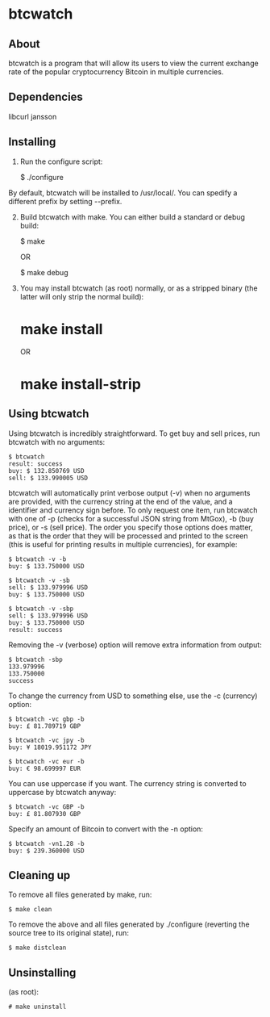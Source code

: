 btcwatch
========

About
-----

btcwatch is a program that will allow its users to view the current exchange rate of the popular cryptocurrency Bitcoin in multiple currencies.

Dependencies
------------

libcurl
jansson

Installing
----------

1) Run the configure script:

	$ ./configure

By default, btcwatch will be installed to /usr/local/. You can spedify a different prefix by setting --prefix.

2) Build btcwatch with make. You can either build a standard or debug build:

	$ make

	OR

	$ make debug

3) You may install btcwatch (as root) normally, or as a stripped binary (the latter will only strip the normal build):

	# make install

	OR

	# make install-strip

Using btcwatch
--------------

Using btcwatch is incredibly straightforward. To get buy and sell prices, run btcwatch with no arguments:

	$ btcwatch
	result: success
	buy: $ 132.850769 USD
	sell: $ 133.990005 USD

btcwatch will automatically print verbose output (-v) when no arguments are provided, with the currency string at the end of the value, and a identifier and currency sign before.
To only request one item, run btcwatch with one of -p (checks for a successful JSON string from MtGox), -b (buy price), or -s (sell price). The order you specify those options does matter, as that is the order that they will be processed and printed to the screen (this is useful for printing results in multiple currencies), for example:

	$ btcwatch -v -b
	buy: $ 133.750000 USD

	$ btcwatch -v -sb
	sell: $ 133.979996 USD
	buy: $ 133.750000 USD

	$ btcwatch -v -sbp
	sell: $ 133.979996 USD
	buy: $ 133.750000 USD
	result: success

Removing the -v (verbose) option will remove extra information from output:

	$ btcwatch -sbp
	133.979996
	133.750000
	success

To change the currency from USD to something else, use the -c (currency) option:

	$ btcwatch -vc gbp -b
	buy: £ 81.789719 GBP

	$ btcwatch -vc jpy -b
	buy: ¥ 18019.951172 JPY

	$ btcwatch -vc eur -b
	buy: € 98.699997 EUR

You can use uppercase if you want. The currency string is converted to uppercase by btcwatch anyway:

	$ btcwatch -vc GBP -b
	buy: £ 81.807930 GBP

Specify an amount of Bitcoin to convert with the -n option:

	$ btcwatch -vn1.28 -b
	buy: $ 239.360000 USD

Cleaning up
-----------

To remove all files generated by make, run:

	$ make clean

To remove the above and all files generated by ./configure (reverting the source tree to its original state), run:

	$ make distclean

Unsinstalling
-------------

(as root):

	# make uninstall

